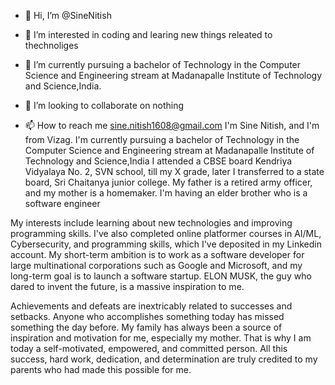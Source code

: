 - 👋 Hi, I’m @SineNitish
- 👀 I’m interested in coding and learing new things releated to thechnoliges 
- 🌱 I’m currently  pursuing a bachelor of Technology in the Computer Science and Engineering stream at Madanapalle Institute of Technology and Science,India.

- 💞️ I’m looking to collaborate on nothing
- 📫 How to reach me sine.nitish1608@gmail.com
I'm Sine Nitish, and I'm from Vizag. I'm currently pursuing a bachelor of Technology in the Computer Science and Engineering stream at Madanapalle Institute of Technology
and Science,India
I attended a CBSE board Kendriya Vidyalaya No. 2, SVN school, till my X grade, later I transferred to a state board, Sri Chaitanya junior college. 
My father is a retired army officer, and my mother is a homemaker. I'm having an elder brother who is a software engineer
 
My interests include learning about new technologies and improving programming skills. I've also completed online platformer courses in AI/ML, Cybersecurity,
and programming skills, which I've deposited in my Linkedin account.
My short-term ambition is to work as a software developer for large multinational corporations such as Google and Microsoft, 
and my long-term goal is to launch a software startup. ELON MUSK, the guy who dared to invent the future, is a massive inspiration to me.

Achievements and defeats are inextricably related to successes and setbacks. Anyone who accomplishes something today has missed something the day before.
My family has always been a source of inspiration and motivation for me, especially my mother. That is why I am today a self-motivated, empowered, and committed person.
All this success, hard work, dedication, and determination are truly credited to my parents who had made this possible for me.

<!---
SineNitish/SineNitish is a ✨ special ✨ repository because its `README.md` (this file) appears on your GitHub profile.
You can click the Preview link to take a look at your changes.
--->
